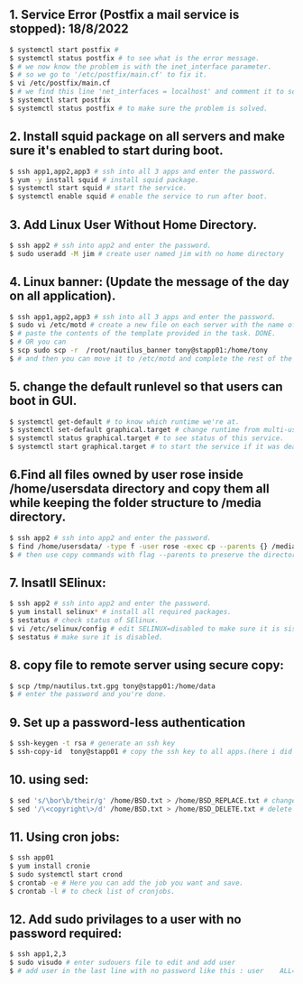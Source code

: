 

## **1. Service Error (Postfix a mail service is stopped): 18/8/2022**

```bash
$ systemctl start postfix # 
$ systemctl status postfix # to see what is the error message.
$ # we now know the problem is with the inet_interface parameter.
$ # so we go to '/etc/postfix/main.cf' to fix it.
$ vi /etc/postfix/main.cf
$ # we find this line 'net_interfaces = localhost' and comment it to solve the problem.
$ systemctl start postfix 
$ systemctl status postfix # to make sure the problem is solved.
```

## **2. Install squid package on all servers and make sure it's enabled to start during boot.**

```bash
$ ssh app1,app2,app3 # ssh into all 3 apps and enter the password.
$ yum -y install squid # install squid package.
$ systemctl start squid # start the service.
$ systemctl enable squid # enable the service to run after boot.
```

## **3. Add Linux User Without Home Directory.**

```bash
$ ssh app2 # ssh into app2 and enter the password.
$ sudo useradd -M jim # create user named jim with no home directory
```

## **4. Linux banner: (Update the message of the day on all application).**

```bash
$ ssh app1,app2,app3 # ssh into all 3 apps and enter the password.
$ sudo vi /etc/motd # create a new file on each server with the name of message of the day.
$ # paste the contents of the template provided in the task. DONE.
$ # OR you can
$ scp sudo scp -r  /root/nautilus_banner tony@stapp01:/home/tony
$ # and then you can move it to /etc/motd and complete the rest of the steps.
```

## **5. change the default runlevel so that users can boot in GUI.**

```bash
$ systemctl get-default # to know which runtime we're at.
$ systemctl set-default graphical.target # change runtime from multi-user.target to graphical.target
$ systemctl status graphical.target # to see status of this service.
$ systemctl start graphical.target # to start the service if it was dead.
```
## **6.Find all files owned by user rose inside /home/usersdata directory and copy them all while keeping the folder structure to /media directory.**

```bash
$ ssh app2 # ssh into app2 and enter the password.
$ find /home/usersdata/ -type f -user rose -exec cp --parents {} /media \; # use find then exec to execute the command on the result of find command.
$ # then use copy commands with flag --parents to preserve the directories path.
```

## **7. Insatll SElinux:**
```bash
$ ssh app2 # ssh into app2 and enter the password.
$ yum install selinux* # install all required packages.
$ sestatus # check status of SElinux.
$ vi /etc/selinux/config # edit SELINUX=disabled to make sure it is sisabled for now as required.
$ sestatus # make sure it is disabled.
```

## **8. copy file to remote server using secure copy:**
```bash
$ scp /tmp/nautilus.txt.gpg tony@stapp01:/home/data
$ # enter the password and you're done.
```

## **9. Set up a password-less authentication**
```bash
$ ssh-keygen -t rsa # generate an ssh key 
$ ssh-copy-id  tony@stapp01 # copy the ssh key to all apps.(here i did one only).
```

## **10. using sed:**
```bash
$ sed 's/\bor\b/their/g' /home/BSD.txt > /home/BSD_REPLACE.txt # change every "or" to "their" without affecting orange and so on.
$ sed '/\<copyright\>/d' /home/BSD.txt > /home/BSD_DELETE.txt # delete everyline containing the word "copyright".
```

## **11. Using cron jobs:**
```bash
$ ssh app01
$ yum install cronie
$ sudo systemctl start crond
$ crontab -e # Here you can add the job you want and save.
$ crontab -l # to check list of cronjobs.
```

## **12. Add sudo privilages to a user with no password required:**
```bash
$ ssh app1,2,3
$ sudo visudo # enter sudouers file to edit and add user
$ # add user in the last line with no password like this : user    ALL=(ALL)   NOPASSWD:ALL
```
